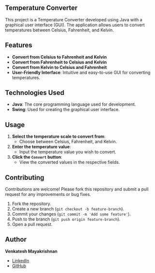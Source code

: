 ## Temperature Converter

This project is a Temperature Converter developed using Java with a graphical user interface (GUI). The application allows users to convert temperatures between Celsius, Fahrenheit, and Kelvin.

## Features

- **Convert from Celsius to Fahrenheit and Kelvin**
- **Convert from Fahrenheit to Celsius and Kelvin**
- **Convert from Kelvin to Celsius and Fahrenheit**
- **User-Friendly Interface**: Intuitive and easy-to-use GUI for converting temperatures.
  
## Technologies Used

- **Java**: The core programming language used for development.
- **Swing**: Used for creating the graphical user interface.

## Usage

1. **Select the temperature scale to convert from**:
   - Choose between Celsius, Fahrenheit, and Kelvin.
2. **Enter the temperature value**:
   - Input the temperature value you wish to convert.
3. **Click the `Convert` button**:
   - View the converted values in the respective fields.

## Contributing

Contributions are welcome! Please fork this repository and submit a pull request for any improvements or bug fixes.

1. Fork the repository.
2. Create a new branch (`git checkout -b feature-branch`).
3. Commit your changes (`git commit -m 'Add some feature'`).
4. Push to the branch (`git push origin feature-branch`).
5. Open a pull request.

## Author

**Venkatesh Mayakrishnan**

- [LinkedIn](https://www.linkedin.com/in/venkatesh-m-199275246)
- [GitHub](https://github.com/Venkatesh093)
